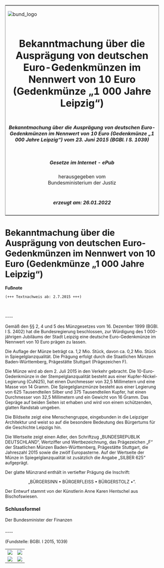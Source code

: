 <span id="DECKBLATT.html"></span>

<table border="0" frame="border" width="100%">

<tr valign="top">

<td align="left">

![bund\_logo](BfJ_2021_Web_de_de.gif)

</td>

<td align="right">

 

</td>

</tr>

<tr align="center" valign="middle">

<td colspan="2">

# Bekanntmachung über die Ausprägung von deutschen Euro-Gedenkmünzen im Nennwert von 10 Euro (Gedenkmünze „1 000 Jahre Leipzig“)

</td>

</tr>

<tr align="center" valign="middle">

<td colspan="2">

##### Bekanntmachung über die Ausprägung von deutschen Euro-Gedenkmünzen im Nennwert von 10 Euro (Gedenkmünze „1 000 Jahre Leipzig“) vom 23. Juni 2015 (BGBl. I S. 1039)

</td>

</tr>

<tr align="center" valign="middle">

<td colspan="2">

  
  

##### Gesetze im Internet - ePub  
  
herausgegeben vom  
Bundesministerium der Justiz

</td>

</tr>

<tr align="center" valign="bottom">

<td colspan="2">

  
  

##### erzeugt am: 26.01.2022

</td>

</tr>

</table>

<span id="BJNR103900015.html"></span>

# Bekanntmachung über die Ausprägung von deutschen Euro-Gedenkmünzen im Nennwert von 10 Euro (Gedenkmünze „1 000 Jahre Leipzig“)

<div>

  
**Fußnote**

<div class="jnhtml">

<div>

<div class="jurAbsatz">

  

``` 
(+++ Textnachweis ab: 2.7.2015 +++)

 
```

</div>

</div>

</div>

</div>

<span id="BJNR103900015BJNE000100000.html"></span>

###   
\----

<div>

<div class="jnhtml">

<div>

<div class="jurAbsatz">

Gemäß den §§ 2, 4 und 5 des Münzgesetzes vom 16. Dezember 1999 (BGBl. I
S. 2402) hat die Bundesregierung beschlossen, zur Würdigung des
1 000-jährigen Jubiläums der Stadt Leipzig eine deutsche
Euro-Gedenkmünze im Nennwert von 10 Euro prägen zu lassen.

</div>

<div class="jurAbsatz">

Die Auflage der Münze beträgt ca. 1,2 Mio. Stück, davon ca. 0,2 Mio.
Stück in Spiegelglanzqualität. Die Prägung erfolgt durch die
Staatlichen Münzen Baden-Württemberg, Prägestätte Stuttgart
(Prägezeichen F).

</div>

<div class="jurAbsatz">

Die Münze wird ab dem 2. Juli 2015 in den Verkehr gebracht. Die
10-Euro-Gedenkmünze in der Stempelglanzqualität besteht aus einer
Kupfer-Nickel-Legierung (CuNi25), hat einen Durchmesser von 32,5
Millimetern und eine Masse von 14 Gramm. Die Spiegelglanzmünze besteht
aus einer Legierung von 625 Tausendteilen Silber und 375 Tausendteilen
Kupfer, hat einen Durchmesser von 32,5 Millimetern und ein Gewicht von
16 Gramm. Das Gepräge auf beiden Seiten ist erhaben und wird von einem
schützenden, glatten Randstab umgeben.

</div>

<div class="jurAbsatz">

Die Bildseite zeigt eine Menschengruppe, eingebunden in die Leipziger
Architektur und weist so auf die besondere Bedeutung des Bürgertums für
die Geschichte Leipzigs hin.

</div>

<div class="jurAbsatz">

Die Wertseite zeigt einen Adler, den Schriftzug „BUNDESREPUBLIK
DEUTSCHLAND“, Wertziffer und Wertbezeichnung, das Prägezeichen „F“ der
Staatlichen Münzen Baden-Württemberg, Prägestätte Stuttgart, die
Jahreszahl 2015 sowie die zwölf Europasterne. Auf der Wertseite der
Münze in Spiegelglanzqualität ist zusätzlich die Angabe „SILBER 625“
aufgeprägt.

</div>

<div class="jurAbsatz">

Der glatte Münzrand enthält in vertiefter Prägung die Inschrift:

</div>

<div class="jurAbsatz" style="text-align:center;">

„BÜRGERSINN • BÜRGERFLEISS • BÜRGERSTOLZ •“.

</div>

<div class="jurAbsatz">

Der Entwurf stammt von der Künstlerin Anne Karen Hentschel aus
Bischofswiesen.

</div>

</div>

</div>

</div>

<span id="BJNR103900015BJNE000200000.html"></span>

### Schlussformel  

<div>

<div class="jnhtml">

<div>

<div class="jurAbsatz">

<span class="SP">Der Bundesminister der Finanzen</span>

</div>

</div>

</div>

</div>

<span id="BJNR103900015BJNE000300000.html"></span>

###   
\----

<div>

<div class="jnhtml">

<div>

<div class="jurAbsatz">

<div class="kommentar_Fundstelle">

(Fundstelle: BGBl. I 2015, 1039)

</div>

</div>

  

|                                   |                                   |
| :-------------------------------: | :-------------------------------: |
| ![](bgbl1_2015_j1039-1_0010.jpeg) | ![](bgbl1_2015_j1039-1_0020.jpeg) |
| ![](bgbl1_2015_j1039-1_0030.jpeg) | ![](bgbl1_2015_j1039-1_0040.jpeg) |

</div>

</div>

</div>

